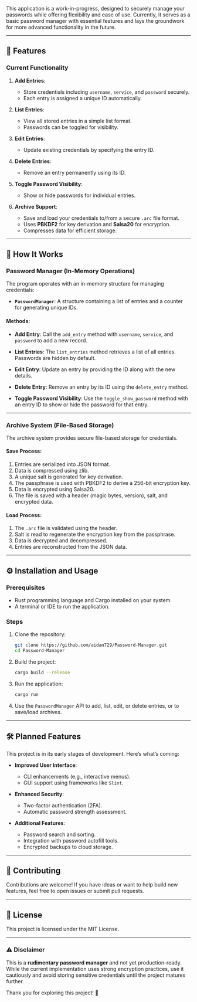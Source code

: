
This application is a work-in-progress, designed to securely manage your passwords while offering flexibility and ease of use. Currently, it serves as a basic password manager with essential features and lays the groundwork for more advanced functionality in the future.

---

## 🚀 Features

### Current Functionality

1. **Add Entries**:
    
    - Store credentials including `username`, `service`, and `password` securely.
    - Each entry is assigned a unique ID automatically.
2. **List Entries**:
    
    - View all stored entries in a simple list format.
    - Passwords can be toggled for visibility.
3. **Edit Entries**:
    
    - Update existing credentials by specifying the entry ID.
4. **Delete Entries**:
    
    - Remove an entry permanently using its ID.
5. **Toggle Password Visibility**:
    
    - Show or hide passwords for individual entries.
6. **Archive Support**:
    
    - Save and load your credentials to/from a secure `.arc` file format.
    - Uses **PBKDF2** for key derivation and **Salsa20** for encryption.
    - Compresses data for efficient storage.

---

## 📖 How It Works

### Password Manager (In-Memory Operations)

The program operates with an in-memory structure for managing credentials:

- **`PasswordManager`**: A structure containing a list of entries and a counter for generating unique IDs.

#### Methods:

- **Add Entry**: Call the `add_entry` method with `username`, `service`, and `password` to add a new record.
    
- **List Entries**: The `list_entries` method retrieves a list of all entries. Passwords are hidden by default.
    
- **Edit Entry**: Update an entry by providing the ID along with the new details.
    
- **Delete Entry**: Remove an entry by its ID using the `delete_entry` method.
    
- **Toggle Password Visibility**: Use the `toggle_show_password` method with an entry ID to show or hide the password for that entry.
    

---

### Archive System (File-Based Storage)

The archive system provides secure file-based storage for credentials.

#### Save Process:

1. Entries are serialized into JSON format.
2. Data is compressed using zlib.
3. A unique salt is generated for key derivation.
4. The passphrase is used with PBKDF2 to derive a 256-bit encryption key.
5. Data is encrypted using Salsa20.
6. The file is saved with a header (magic bytes, version), salt, and encrypted data.

#### Load Process:

1. The `.arc` file is validated using the header.
2. Salt is read to regenerate the encryption key from the passphrase.
3. Data is decrypted and decompressed.
4. Entries are reconstructed from the JSON data.

---

## ⚙️ Installation and Usage

### Prerequisites

- Rust programming language and Cargo installed on your system.
- A terminal or IDE to run the application.

### Steps

1. Clone the repository:
    
    ```bash
    git clone https://github.com/aidan729/Password-Manager.git
    cd Password-Manager
    ```
    
2. Build the project:
    
    ```bash
    cargo build --release
    ```
    
3. Run the application:
    
    ```bash
    cargo run
    ```
    
4. Use the `PasswordManager` API to add, list, edit, or delete entries, or to save/load archives.
    

---

## 🛠️ Planned Features

This project is in its early stages of development. Here’s what’s coming:

- **Improved User Interface**:
    
    - CLI enhancements (e.g., interactive menus).
    - GUI support using frameworks like `Slint`.
- **Enhanced Security**:
    
    - Two-factor authentication (2FA).
    - Automatic password strength assessment.
- **Additional Features**:
    
    - Password search and sorting.
    - Integration with password autofill tools.
    - Encrypted backups to cloud storage.

---

## 🤝 Contributing

Contributions are welcome! If you have ideas or want to help build new features, feel free to open issues or submit pull requests.

---

## 📜 License

This project is licensed under the MIT License.

---

### ⚠️ Disclaimer

This is a **rudimentary password manager** and not yet production-ready. While the current implementation uses strong encryption practices, use it cautiously and avoid storing sensitive credentials until the project matures further.

Thank you for exploring this project! 🚀